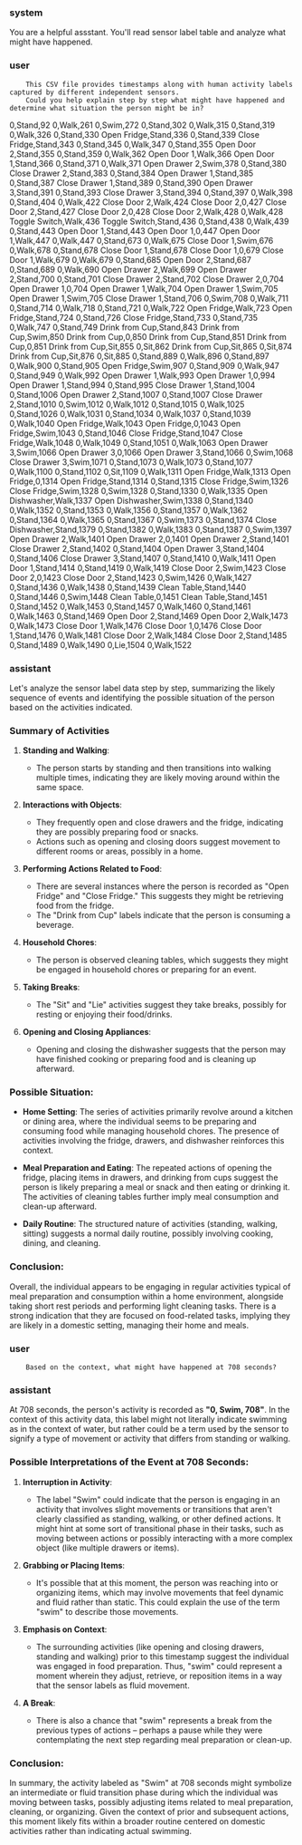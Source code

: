 ### system
You are a helpful assstant. You'll read sensor label table and analyze what might have happened.
### user

        This CSV file provides timestamps along with human activity labels captured by different independent sensors.
        Could you help explain step by step what might have happened and determine what situation the person might be in?
    
0,Stand,92
0,Walk,261
0,Swim,272
0,Stand,302
0,Walk,315
0,Stand,319
0,Walk,326
0,Stand,330
Open Fridge,Stand,336
0,Stand,339
Close Fridge,Stand,343
0,Stand,345
0,Walk,347
0,Stand,355
Open Door 2,Stand,355
0,Stand,359
0,Walk,362
Open Door 1,Walk,366
Open Door 1,Stand,366
0,Stand,371
0,Walk,371
Open Drawer 2,Swim,378
0,Stand,380
Close Drawer 2,Stand,383
0,Stand,384
Open Drawer 1,Stand,385
0,Stand,387
Close Drawer 1,Stand,389
0,Stand,390
Open Drawer 3,Stand,391
0,Stand,393
Close Drawer 3,Stand,394
0,Stand,397
0,Walk,398
0,Stand,404
0,Walk,422
Close Door 2,Walk,424
Close Door 2,0,427
Close Door 2,Stand,427
Close Door 2,0,428
Close Door 2,Walk,428
0,Walk,428
Toggle Switch,Walk,436
Toggle Switch,Stand,436
0,Stand,438
0,Walk,439
0,Stand,443
Open Door 1,Stand,443
Open Door 1,0,447
Open Door 1,Walk,447
0,Walk,447
0,Stand,673
0,Walk,675
Close Door 1,Swim,676
0,Walk,678
0,Stand,678
Close Door 1,Stand,678
Close Door 1,0,679
Close Door 1,Walk,679
0,Walk,679
0,Stand,685
Open Door 2,Stand,687
0,Stand,689
0,Walk,690
Open Drawer 2,Walk,699
Open Drawer 2,Stand,700
0,Stand,701
Close Drawer 2,Stand,702
Close Drawer 2,0,704
Open Drawer 1,0,704
Open Drawer 1,Walk,704
Open Drawer 1,Swim,705
Open Drawer 1,Swim,705
Close Drawer 1,Stand,706
0,Swim,708
0,Walk,711
0,Stand,714
0,Walk,718
0,Stand,721
0,Walk,722
Open Fridge,Walk,723
Open Fridge,Stand,724
0,Stand,726
Close Fridge,Stand,733
0,Stand,735
0,Walk,747
0,Stand,749
Drink from Cup,Stand,843
Drink from Cup,Swim,850
Drink from Cup,0,850
Drink from Cup,Stand,851
Drink from Cup,0,851
Drink from Cup,Sit,855
0,Sit,862
Drink from Cup,Sit,865
0,Sit,874
Drink from Cup,Sit,876
0,Sit,885
0,Stand,889
0,Walk,896
0,Stand,897
0,Walk,900
0,Stand,905
Open Fridge,Swim,907
0,Stand,909
0,Walk,947
0,Stand,949
0,Walk,992
Open Drawer 1,Walk,993
Open Drawer 1,0,994
Open Drawer 1,Stand,994
0,Stand,995
Close Drawer 1,Stand,1004
0,Stand,1006
Open Drawer 2,Stand,1007
0,Stand,1007
Close Drawer 2,Stand,1010
0,Swim,1012
0,Walk,1012
0,Stand,1015
0,Walk,1025
0,Stand,1026
0,Walk,1031
0,Stand,1034
0,Walk,1037
0,Stand,1039
0,Walk,1040
Open Fridge,Walk,1043
Open Fridge,0,1043
Open Fridge,Swim,1043
0,Stand,1046
Close Fridge,Stand,1047
Close Fridge,Walk,1048
0,Walk,1049
0,Stand,1051
0,Walk,1063
Open Drawer 3,Swim,1066
Open Drawer 3,0,1066
Open Drawer 3,Stand,1066
0,Swim,1068
Close Drawer 3,Swim,1071
0,Stand,1073
0,Walk,1073
0,Stand,1077
0,Walk,1100
0,Stand,1102
0,Sit,1109
0,Walk,1311
Open Fridge,Walk,1313
Open Fridge,0,1314
Open Fridge,Stand,1314
0,Stand,1315
Close Fridge,Swim,1326
Close Fridge,Swim,1328
0,Swim,1328
0,Stand,1330
0,Walk,1335
Open Dishwasher,Walk,1337
Open Dishwasher,Swim,1338
0,Stand,1340
0,Walk,1352
0,Stand,1353
0,Walk,1356
0,Stand,1357
0,Walk,1362
0,Stand,1364
0,Walk,1365
0,Stand,1367
0,Swim,1373
0,Stand,1374
Close Dishwasher,Stand,1379
0,Stand,1382
0,Walk,1383
0,Stand,1387
0,Swim,1397
Open Drawer 2,Walk,1401
Open Drawer 2,0,1401
Open Drawer 2,Stand,1401
Close Drawer 2,Stand,1402
0,Stand,1404
Open Drawer 3,Stand,1404
0,Stand,1406
Close Drawer 3,Stand,1407
0,Stand,1410
0,Walk,1411
Open Door 1,Stand,1414
0,Stand,1419
0,Walk,1419
Close Door 2,Swim,1423
Close Door 2,0,1423
Close Door 2,Stand,1423
0,Swim,1426
0,Walk,1427
0,Stand,1436
0,Walk,1438
0,Stand,1439
Clean Table,Stand,1440
0,Stand,1446
0,Swim,1448
Clean Table,0,1451
Clean Table,Stand,1451
0,Stand,1452
0,Walk,1453
0,Stand,1457
0,Walk,1460
0,Stand,1461
0,Walk,1463
0,Stand,1469
Open Door 2,Stand,1469
Open Door 2,Walk,1473
0,Walk,1473
Close Door 1,Walk,1476
Close Door 1,0,1476
Close Door 1,Stand,1476
0,Walk,1481
Close Door 2,Walk,1484
Close Door 2,Stand,1485
0,Stand,1489
0,Walk,1490
0,Lie,1504
0,Walk,1522

### assistant
Let's analyze the sensor label data step by step, summarizing the likely sequence of events and identifying the possible situation of the person based on the activities indicated. 

### Summary of Activities
1. **Standing and Walking**: 
   - The person starts by standing and then transitions into walking multiple times, indicating they are likely moving around within the same space. 

2. **Interactions with Objects**:
   - They frequently open and close drawers and the fridge, indicating they are possibly preparing food or snacks. 
   - Actions such as opening and closing doors suggest movement to different rooms or areas, possibly in a home.

3. **Performing Actions Related to Food**:
   - There are several instances where the person is recorded as "Open Fridge" and "Close Fridge." This suggests they might be retrieving food from the fridge. 
   - The "Drink from Cup" labels indicate that the person is consuming a beverage.

4. **Household Chores**:
   - The person is observed cleaning tables, which suggests they might be engaged in household chores or preparing for an event.

5. **Taking Breaks**:
   - The "Sit" and "Lie" activities suggest they take breaks, possibly for resting or enjoying their food/drinks.

6. **Opening and Closing Appliances**:
   - Opening and closing the dishwasher suggests that the person may have finished cooking or preparing food and is cleaning up afterward.

### Possible Situation:
- **Home Setting**: The series of activities primarily revolve around a kitchen or dining area, where the individual seems to be preparing and consuming food while managing household chores. The presence of activities involving the fridge, drawers, and dishwasher reinforces this context.

- **Meal Preparation and Eating**: The repeated actions of opening the fridge, placing items in drawers, and drinking from cups suggest the person is likely preparing a meal or snack and then eating or drinking it. The activities of cleaning tables further imply meal consumption and clean-up afterward.

- **Daily Routine**: The structured nature of activities (standing, walking, sitting) suggests a normal daily routine, possibly involving cooking, dining, and cleaning.

### Conclusion:
Overall, the individual appears to be engaging in regular activities typical of meal preparation and consumption within a home environment, alongside taking short rest periods and performing light cleaning tasks. There is a strong indication that they are focused on food-related tasks, implying they are likely in a domestic setting, managing their home and meals.
### user

        Based on the context, what might have happened at 708 seconds?
    
### assistant
At 708 seconds, the person's activity is recorded as **"0, Swim, 708"**. In the context of this activity data, this label might not literally indicate swimming as in the context of water, but rather could be a term used by the sensor to signify a type of movement or activity that differs from standing or walking.

### Possible Interpretations of the Event at 708 Seconds:

1. **Interruption in Activity**: 
   - The label "Swim" could indicate that the person is engaging in an activity that involves slight movements or transitions that aren't clearly classified as standing, walking, or other defined actions. It might hint at some sort of transitional phase in their tasks, such as moving between actions or possibly interacting with a more complex object (like multiple drawers or items).

2. **Grabbing or Placing Items**: 
   - It's possible that at this moment, the person was reaching into or organizing items, which may involve movements that feel dynamic and fluid rather than static. This could explain the use of the term "swim" to describe those movements.

3. **Emphasis on Context**:
   - The surrounding activities (like opening and closing drawers, standing and walking) prior to this timestamp suggest the individual was engaged in food preparation. Thus, "swim" could represent a moment wherein they adjust, retrieve, or reposition items in a way that the sensor labels as fluid movement.

4. **A Break**: 
   - There is also a chance that "swim" represents a break from the previous types of actions – perhaps a pause while they were contemplating the next step regarding meal preparation or clean-up.

### Conclusion:
In summary, the activity labeled as "Swim" at 708 seconds might symbolize an intermediate or fluid transition phase during which the individual was moving between tasks, possibly adjusting items related to meal preparation, cleaning, or organizing. Given the context of prior and subsequent actions, this moment likely fits within a broader routine centered on domestic activities rather than indicating actual swimming.
